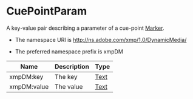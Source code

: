 # CuePointParam

A key-value pair describing a parameter of a cue-point [Marker](Marker.md).

- The namespace URI is http://ns.adobe.com/xmp/1.0/DynamicMedia/

- The preferred namespace prefix is xmpDM

|Name|Description|Type|
|----|-----------|----|
|xmpDM:key|The key  |[Text](./CoreProperties.md#text)|
|xmpDM:value|The value  |[Text](./CoreProperties.md#text)|
